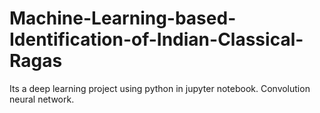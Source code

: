# Machine-Learning-based-Identification-of-Indian-Classical-Ragas
Its a deep learning project using python in jupyter notebook. Convolution neural network.
